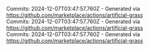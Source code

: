 Commits: 2024-12-07T03:47:57.760Z - Generated via https://github.com/marketplace/actions/artificial-grass
<br>
Commits: 2024-12-07T03:47:57.760Z - Generated via https://github.com/marketplace/actions/artificial-grass
<br>
Commits: 2024-12-07T03:47:57.760Z - Generated via https://github.com/marketplace/actions/artificial-grass
<br>
